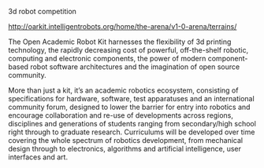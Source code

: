 3d robot competition

http://oarkit.intelligentrobots.org/home/the-arena/v1-0-arena/terrains/

The Open Academic Robot Kit harnesses the flexibility of 3d printing technology, the rapidly decreasing cost of powerful, off-the-shelf robotic, computing and electronic components, the power of modern component-based robot software architectures and the imagination of open source community.

More than just a kit, it’s an academic robotics ecosystem, consisting of specifications for hardware, software, test apparatuses and an international community forum, designed to lower the barrier for entry into robotics and encourage collaboration and re-use of developments across regions, disciplines and generations of students ranging from secondary/high school right through to graduate research. Curriculums will be developed over time covering the whole spectrum of robotics development, from mechanical design through to electronics, algorithms and artificial intelligence, user interfaces and art.